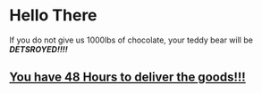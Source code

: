 # Hello There


If you do not give us 1000lbs of chocolate, your teddy bear will be ***DETSROYED!!!!***

## <ins>You have 48 Hours to deliver the goods!!!</ins>


